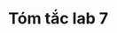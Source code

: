 # Tóm tắc lab 7
<!-- MỤC TIÊU LAB 7

Đọc nội dung của file
Ghi nội dung vào file
Nắm được định dạng một số loại file dữ liệu

PHẦN I
Bài 1 (2 điểm): Đọc file văn bản

Mở file "DAT201 - Lab 7 – Resource.txt"
Đọc và xuất toàn bộ nội dung ra màn hình
Đọc và xuất tên bài thơ (9 ký tự đầu tiên)
Đọc và xuất tên tác giả (dòng thứ hai)

Hướng dẫn:

Dùng encoding="utf-8" cho file tiếng Việt
Dùng read() để đọc toàn bộ
Dùng readline() để đọc từng dòng
Đóng file sau khi xong
Nâng cao: Thông báo lỗi nếu file không tồn tại

Bài 2 (2 điểm): Ghi file văn bản

Tạo file mới "Lab7-Exercise2.txt"
Ghi nội dung thơ vào file:

Nếu một mai tôi có bay lên trời
Thì người ơi tôi đã sống rất thảnh thơi
Nếu một mai tôi có đi qua đời  
Thì người ơi tôi đã sống rất tuyệt vời
Hướng dẫn:

Dùng chế độ "w" (ghi đè)
Đóng file sau khi ghi xong

PHẦN II
Bài 3 (2 điểm): Xử lý file CSV

Nhập thông tin 5 bài thơ từ bàn phím
Thông tin gồm: tiêu đề, tác giả, năm sáng tác
Ghi vào file định dạng CSV

Bài 4 (2 điểm): Xử lý file XML

Mở file "DAT201 - Lab 7 – Resource.txt"
Đọc toàn bộ nội dung
Ghi vào file định dạng XML

Cấu trúc XML:

Dòng đầu: tên bài thơ
Dòng thứ 2: tên tác giả
Mỗi khổ thơ (section) cách nhau bởi dòng trống

Bài 5: Chưa có nội dung
Lab này tập trung vào:

File I/O (Input/Output)
Text encoding (UTF-8)
Structured data formats (CSV, XML)
Error handling (xử lý lỗi file) -->